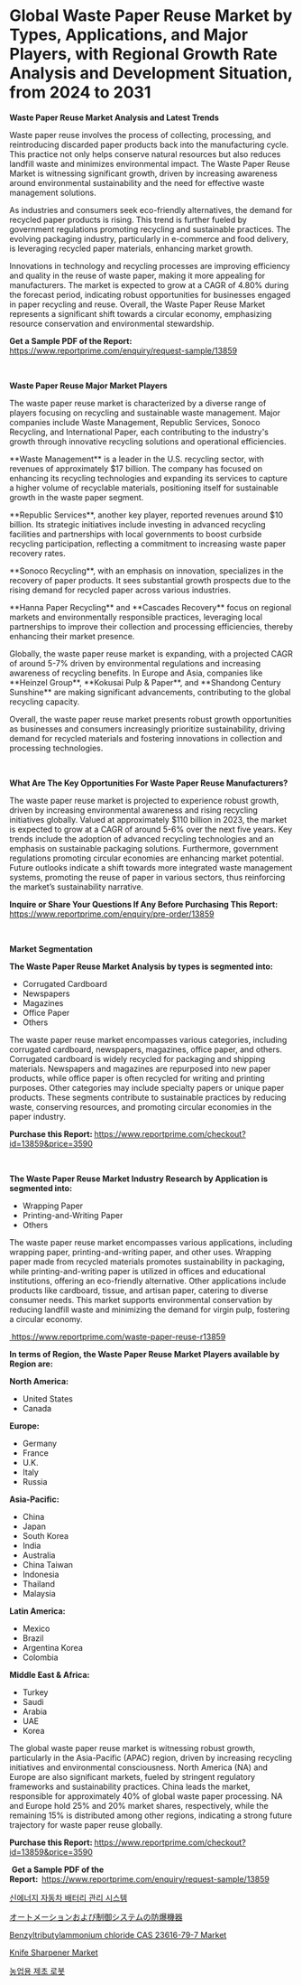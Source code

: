<p><h1>Global Waste Paper Reuse Market by Types, Applications, and Major Players, with Regional Growth Rate Analysis and Development Situation, from 2024 to 2031</h1></p><p><strong>Waste Paper Reuse Market Analysis and Latest Trends</strong></p>
<p><p>Waste paper reuse involves the process of collecting, processing, and reintroducing discarded paper products back into the manufacturing cycle. This practice not only helps conserve natural resources but also reduces landfill waste and minimizes environmental impact. The Waste Paper Reuse Market is witnessing significant growth, driven by increasing awareness around environmental sustainability and the need for effective waste management solutions.</p><p>As industries and consumers seek eco-friendly alternatives, the demand for recycled paper products is rising. This trend is further fueled by government regulations promoting recycling and sustainable practices. The evolving packaging industry, particularly in e-commerce and food delivery, is leveraging recycled paper materials, enhancing market growth. </p><p>Innovations in technology and recycling processes are improving efficiency and quality in the reuse of waste paper, making it more appealing for manufacturers. The market is expected to grow at a CAGR of 4.80% during the forecast period, indicating robust opportunities for businesses engaged in paper recycling and reuse. Overall, the Waste Paper Reuse Market represents a significant shift towards a circular economy, emphasizing resource conservation and environmental stewardship.</p></p>
<p><strong>Get a Sample PDF of the Report:&nbsp;</strong> <a href="https://www.reportprime.com/enquiry/request-sample/13859">https://www.reportprime.com/enquiry/request-sample/13859</a></p>
<p>&nbsp;</p>
<p><strong>Waste Paper Reuse Major Market Players</strong></p>
<p><p>The waste paper reuse market is characterized by a diverse range of players focusing on recycling and sustainable waste management. Major companies include Waste Management, Republic Services, Sonoco Recycling, and International Paper, each contributing to the industry's growth through innovative recycling solutions and operational efficiencies.</p><p>**Waste Management** is a leader in the U.S. recycling sector, with revenues of approximately $17 billion. The company has focused on enhancing its recycling technologies and expanding its services to capture a higher volume of recyclable materials, positioning itself for sustainable growth in the waste paper segment.</p><p>**Republic Services**, another key player, reported revenues around $10 billion. Its strategic initiatives include investing in advanced recycling facilities and partnerships with local governments to boost curbside recycling participation, reflecting a commitment to increasing waste paper recovery rates.</p><p>**Sonoco Recycling**, with an emphasis on innovation, specializes in the recovery of paper products. It sees substantial growth prospects due to the rising demand for recycled paper across various industries.</p><p>**Hanna Paper Recycling** and **Cascades Recovery** focus on regional markets and environmentally responsible practices, leveraging local partnerships to improve their collection and processing efficiencies, thereby enhancing their market presence.</p><p>Globally, the waste paper reuse market is expanding, with a projected CAGR of around 5-7% driven by environmental regulations and increasing awareness of recycling benefits. In Europe and Asia, companies like **Heinzel Group**, **Kokusai Pulp & Paper**, and **Shandong Century Sunshine** are making significant advancements, contributing to the global recycling capacity.</p><p>Overall, the waste paper reuse market presents robust growth opportunities as businesses and consumers increasingly prioritize sustainability, driving demand for recycled materials and fostering innovations in collection and processing technologies.</p></p>
<p>&nbsp;</p>
<p><strong>What Are The Key Opportunities For Waste Paper Reuse Manufacturers?</strong></p>
<p><p>The waste paper reuse market is projected to experience robust growth, driven by increasing environmental awareness and rising recycling initiatives globally. Valued at approximately $110 billion in 2023, the market is expected to grow at a CAGR of around 5-6% over the next five years. Key trends include the adoption of advanced recycling technologies and an emphasis on sustainable packaging solutions. Furthermore, government regulations promoting circular economies are enhancing market potential. Future outlooks indicate a shift towards more integrated waste management systems, promoting the reuse of paper in various sectors, thus reinforcing the market’s sustainability narrative.</p></p>
<p><strong>Inquire or Share Your Questions If Any Before Purchasing This Report:</strong> <a href="https://www.reportprime.com/enquiry/pre-order/13859">https://www.reportprime.com/enquiry/pre-order/13859</a></p>
<p>&nbsp;</p>
<p><strong>Market Segmentation</strong></p>
<p><strong>The Waste Paper Reuse Market Analysis by types is segmented into:</strong></p>
<p><ul><li>Corrugated Cardboard</li><li>Newspapers</li><li>Magazines</li><li>Office Paper</li><li>Others</li></ul></p>
<p><p>The waste paper reuse market encompasses various categories, including corrugated cardboard, newspapers, magazines, office paper, and others. Corrugated cardboard is widely recycled for packaging and shipping materials. Newspapers and magazines are repurposed into new paper products, while office paper is often recycled for writing and printing purposes. Other categories may include specialty papers or unique paper products. These segments contribute to sustainable practices by reducing waste, conserving resources, and promoting circular economies in the paper industry.</p></p>
<p><strong>Purchase this Report:&nbsp;</strong><a href="https://www.reportprime.com/checkout?id=13859&price=3590">https://www.reportprime.com/checkout?id=13859&price=3590</a></p>
<p>&nbsp;</p>
<p><strong>The Waste Paper Reuse Market Industry Research by Application is segmented into:</strong></p>
<p><ul><li>Wrapping Paper</li><li>Printing-and-Writing Paper</li><li>Others</li></ul></p>
<p><p>The waste paper reuse market encompasses various applications, including wrapping paper, printing-and-writing paper, and other uses. Wrapping paper made from recycled materials promotes sustainability in packaging, while printing-and-writing paper is utilized in offices and educational institutions, offering an eco-friendly alternative. Other applications include products like cardboard, tissue, and artisan paper, catering to diverse consumer needs. This market supports environmental conservation by reducing landfill waste and minimizing the demand for virgin pulp, fostering a circular economy.</p></p>
<p><a href="https://www.reportprime.com/waste-paper-reuse-r13859">&nbsp;https://www.reportprime.com/waste-paper-reuse-r13859</a></p>
<p><strong>In terms of Region, the Waste Paper Reuse Market Players available by Region are:</strong></p>
<p>
    <p> <strong> North America: </strong>
        <ul>
            <li>United States</li>
            <li>Canada</li>
        </ul>
        </p> 
    <p> <strong> Europe: </strong>
        <ul>
            <li>Germany</li>
            <li>France</li>
            <li>U.K.</li>
            <li>Italy</li>
            <li>Russia</li>
        </ul>
        </p> 
    <p> <strong> Asia-Pacific: </strong>
        <ul>
            <li>China</li>
            <li>Japan</li>
            <li>South Korea</li>
            <li>India</li>
            <li>Australia</li>
            <li>China Taiwan</li>
            <li>Indonesia</li>
            <li>Thailand</li>
            <li>Malaysia</li>
        </ul>
        </p> 
    <p> <strong> Latin America: </strong>
        <ul>
            <li>Mexico</li>
            <li>Brazil</li>
            <li>Argentina Korea</li>
            <li>Colombia</li>
        </ul>
        </p> 
    <p> <strong> Middle East & Africa: </strong>
        <ul>
            <li>Turkey</li>
            <li>Saudi</li>
            <li>Arabia</li>
            <li>UAE</li>
            <li>Korea</li>
        </ul>
    </p>
    </p>
<p><p>The global waste paper reuse market is witnessing robust growth, particularly in the Asia-Pacific (APAC) region, driven by increasing recycling initiatives and environmental consciousness. North America (NA) and Europe are also significant markets, fueled by stringent regulatory frameworks and sustainability practices. China leads the market, responsible for approximately 40% of global waste paper processing. NA and Europe hold 25% and 20% market shares, respectively, while the remaining 15% is distributed among other regions, indicating a strong future trajectory for waste paper reuse globally.</p></p>
<p><strong>Purchase this Report: </strong><a href="https://www.reportprime.com/checkout?id=13859&price=3590">https://www.reportprime.com/checkout?id=13859&price=3590</a></p>
<p>&nbsp;<strong>Get a Sample PDF of the Report:&nbsp;&nbsp;</strong><a href="https://www.reportprime.com/enquiry/request-sample/13859">https://www.reportprime.com/enquiry/request-sample/13859</a></p>
<p><strong></strong></p>
<p><p><a href="https://medium.com/@test11.4/%EC%83%88-%EC%97%90%EB%84%88%EC%A7%80-%EC%9E%90%EB%8F%99%EC%B0%A8-%EB%B0%B0%ED%84%B0%EB%A6%AC-%EA%B4%80%EB%A6%AC-%EC%8B%9C%EC%8A%A4%ED%85%9C-%EC%8B%9C%EC%9E%A5-%EC%A0%90%EC%9C%A0%EC%9C%A8-%EA%B7%9C%EB%AA%A8-%EB%8F%99%ED%96%A5-%EC%82%B0%EC%97%85-%EB%B6%84%EC%84%9D-%EB%B3%B4%EA%B3%A0%EC%84%9C-%EC%95%A0%ED%94%8C%EB%A6%AC%EC%BC%80%EC%9D%B4%EC%85%98%EB%B3%84-bev-phev-%EC%9C%A0%ED%98%95%EB%B3%84-%EB%B6%84%EC%82%B0%ED%98%95-%EC%A4%91%EC%95%99%EC%A7%91%EC%A4%91%ED%98%95-%EB%AA%A8%EB%93%88%ED%98%95-%EB%B0%8F-4bbec380de46">신에너지 자동차 배터리 관리 시스템</a></p><p><a href="https://medium.com/@qarpaiop35/explosion-proof-equipment-in-automation-and-control-systems-ad32277d1f1d">オートメーションおよび制御システムの防爆機器</a></p><p><a href="https://medium.com/@ryan.wilson8778/the-benzyltributylammonium-chloride-cas-23616-79-7-market-industry-provides-a-comprehensive-and-782609800d0a">Benzyltributylammonium chloride CAS 23616-79-7 Market</a></p><p><a href="https://www.linkedin.com/pulse/global-knife-sharpener-market-trends-forecasts-strategic-analysis-chbec?trackingId=SOT2JGb%2FTxCpO116M9UwEg%3D%3D">Knife Sharpener Market</a></p><p><a href="https://medium.com/@joehodytkiewicz980/agricultural-weeding-robot-market-%EC%9D%98-%EA%B8%80%EB%A1%9C%EB%B2%8C-%EC%8B%9C%EC%9E%A5-%EA%B0%9C%EC%9A%94%EB%8A%94-%EC%A0%84-%EC%84%B8%EA%B3%84-%EB%B0%8F-%EC%A3%BC%EC%9A%94-%EC%8B%9C%EC%9E%A5%EC%9D%98-%EC%82%B0%EC%97%85%EC%97%90-%EC%98%81%ED%96%A5%EC%9D%84-%EB%AF%B8%EC%B9%98%EB%8A%94-%EC%A3%BC%EC%9A%94-%ED%8A%B8%EB%A0%8C%EB%93%9C%EC%97%90-%EB%8C%80%ED%95%9C-%EB%8F%85%ED%8A%B9%ED%95%9C-%EA%B4%80%EC%A0%90%EC%9D%84-%EC%A0%9C%EA%B3%B5%ED%95%A9%EB%8B%88%EB%8B%A4-3922f2d60cf3">농업용 제초 로봇</a></p></p>
